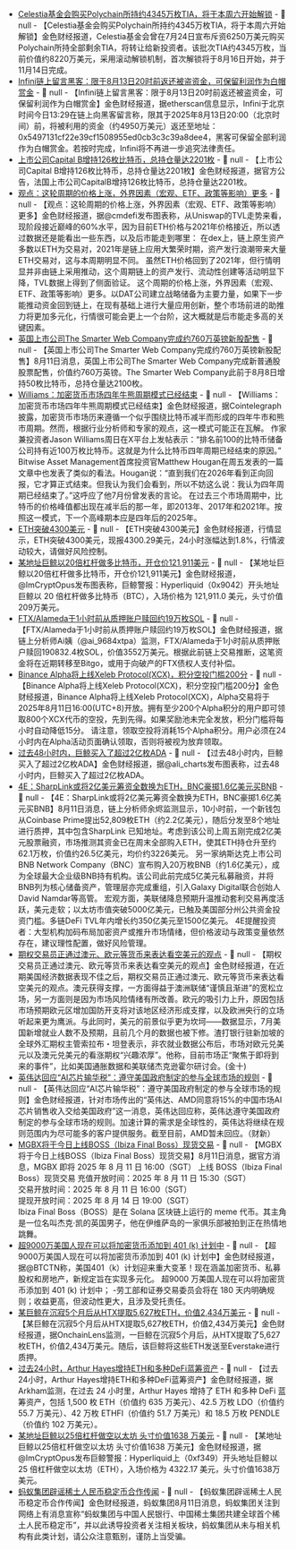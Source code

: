 - [Celestia基金会购买Polychain所持约4345万枚TIA，将于本周六开始解锁](https://x.com/celestia/status/1948405654525526018) - 📰 null - 【Celestia基金会购买Polychain所持约4345万枚TIA，将于本周六开始解锁】金色财经报道，Celestia基金会曾在7月24日宣布斥资6250万美元购买Polychain所持全部剩余TIA，将转让给新投资者。该批次TIA约4345万枚，当前价值约8220万美元，采用滚动解锁机制，首次解锁将于8月16日开始，并于11月14日完成。
- [Infini链上留言黑客：限于8月13日20时前返还被盗资金，可保留利润作为白帽赏金](https://etherscan.io/idm?addresses=0x9881301e37b8f54780469beba92e58b7c2a902bc,0xfcc8ad911976d752890f2140d9f4edd2c64a6e49&type=1&__cf_chl_tk=.HcrC0BegoJUXPdIWJLbOPH1h5i1O_nqfzzOadL1s9o-1754893418-1.0.1.1-4HvVkLi3_d4sSlJ_wnJPj0LaNpTrz2zNFuAtxN.XFt0) - 📰 null - 【Infini链上留言黑客：限于8月13日20时前返还被盗资金，可保留利润作为白帽赏金】金色财经报道，据etherscan信息显示，Infini于北京时间今日13:29在链上向黑客留言称，限其于2025年8月13日20:00（北京时间）前，将被利用的资金（约4950万美元）返还至地址：0x5497131cf22e39cf1508955ed0cb3c3c39a8dee4，黑客可保留全部利润作为白帽赏金。若按时完成，Infini将不再进一步追究法律责任。
- [上市公司Capital B增持126枚比特币，总持仓量达2201枚](https://x.com/_ALCPB/status/1954786602443497948) - 📰 null - 【上市公司Capital B增持126枚比特币，总持仓量达2201枚】金色财经报道，据官方公告，法国上市公司CapitalB增持126枚比特币，总持仓量达2201枚。
- [观点：这轮周期的价格上涨，外界因素（宏观、ETF、政策等影响）更多]() - 📰 null - 【观点：这轮周期的价格上涨，外界因素（宏观、ETF、政策等影响）更多】金色财经报道，据@cmdefi发布图表称，从Uniswap的TVL走势来看，现阶段接近巅峰的60%水平，因为目前ETH价格与2021年价格接近，所以透过数据还是能看出一些东西，以及后市能走到哪里： 
在dex上，链上原生资产多数以ETH为交易对，2021年是链上应用大繁荣时期，资产发行浪潮带来大量ETH交易对，这与本周期明显不同。 
虽然ETH价格回到了2021年，但行情明显并非由链上采用推动，这个周期链上的资产发行、流动性创建等活动明显下降，TVL数据上得到了侧面验证。 
这个周期的价格上涨，外界因素（宏观、ETF、政策等影响）更多。以DAT公司建立战略储备为主要力量，如果下一步能推动资金回到链上，在现有基础上进行大量应用创新，整个市场前进的助推力将更加多元化，行情很可能会更上一个台阶，这大概就是后市能走多高的关键因素。
- [英国上市公司The Smarter Web Company完成约760万英镑新股配售](https://x.com/smarterwebuk/status/1954785138413334744) - 📰 null - 【英国上市公司The Smarter Web Company完成约760万英镑新股配售】8月11日消息，英国上市公司The Smarter Web Company完成新普通股股票配售，价值约760万英镑。The Smarter Web Company此前于8月8日增持50枚比特币，总持仓量达2100枚。
- [Williams：加密货币市场四年牛熊周期模式已经结束](https://cointelegraph.com/news/crypto-experts-analysts-split-on-4-year-market-cycles) - 📰 null - 【Williams：加密货币市场四年牛熊周期模式已经结束】金色财经报道，据Cointelegraph披露，加密货币市场历来遵循一个似乎围绕比特币减半而形成的四年牛市和熊市周期。然而，根据行业分析师和专家的观点，这一模式可能正在瓦解。 
作家兼投资者Jason Williams周日在X平台上发帖表示：“排名前100的比特币储备公司持有近100万枚比特币。这就是为什么比特币四年周期已经结束的原因。” 
Bitwise Asset Management首席投资官Matthew Hougan在周五发表的一篇文章中也发表了类似的看法。Hougan说：“直到我们在2026年看到正向回报，它才算正式结束。但我认为我们会看到，所以不妨这么说：我认为四年周期已经结束了。”这呼应了他7月份曾发表的言论。 
在过去三个市场周期中，比特币的价格峰值都出现在减半后的那一年，即2013年、2017年和2021年。按照这一模式，下一个高峰期本应是四年后的2025年。
- [ETH突破4300美元]() - 📰 null - 【ETH突破4300美元】金色财经报道，行情显示，ETH突破4300美元，现报4300.29美元，24小时涨幅达到1.8%，行情波动较大，请做好风险控制。
- [某地址巨鲸以20倍杠杆做多比特币，开仓价121,911美元]() - 📰 null - 【某地址巨鲸以20倍杠杆做多比特币，开仓价121,911美元】金色财经报道，@ImCryptOpus发布图表称，巨鲸警报：Hyperliquid（0x9042）开头地址巨鲸以 20 倍杠杆做多比特币（BTC），入场价格为 121,911.0 美元，头寸价值209万美元。
- [FTX/Alameda于1小时前从质押账户赎回约19万枚SOL]() - 📰 null - 【FTX/Alameda于1小时前从质押账户赎回约19万枚SOL】金色财经报道，据链上分析师Ai姨（@ai_9684xtpa）监测，FTX/Alameda于1小时前从质押账户赎回190832.4枚SOL，价值3552万美元。根据此前链上交易推断，这笔资金将在近期转移至Bitgo，或用于向破产的FTX债权人支付补偿。
- [Binance Alpha将上线Xeleb Protocol(XCX)，积分空投门槛200分]() - 📰 null - 【Binance Alpha将上线Xeleb Protocol(XCX)，积分空投门槛200分】金色财经报道，Binance Alpha将上线Xeleb Protocol(XCX)，Alpha交易将于2025年8月11日16:00(UTC+8)开放。拥有至少200个Alpha积分的用户即可领取800个XCX代币的空投，先到先得。如果奖励池未完全发放，积分门槛将每小时自动降低15分。 
请注意，领取空投将消耗15个Alpha积分。用户必须在24小时内在Alpha活动页面确认领取，否则将被视为放弃领取。
- [过去48小时内，巨鲸买入了超过2亿枚ADA]() - 📰 null - 【过去48小时内，巨鲸买入了超过2亿枚ADA】金色财经报道，据@ali_charts发布图表称，过去48小时内，巨鲸买入了超过2亿枚ADA。
- [4E：SharpLink或将2亿美元筹资全数换为ETH，BNC豪掷1.6亿美元买BNB](https://x.com/4E_ZH/status/1954779958901113235) - 📰 null - 【4E：SharpLink或将2亿美元筹资全数换为ETH，BNC豪掷1.6亿美元买BNB】8月11日消息，链上分析师余烬监测显示，10小时前，一个新钱包从Coinbase Prime提出52,809枚ETH（约2.2亿美元），随后分发至8个地址进行质押，其中包含SharpLink 已知地址。考虑到该公司上周五刚完成2亿美元股票融资，市场推测其资金已在周末全部购入ETH，使其ETH持仓升至约62.1万枚，价值约26.5亿美元，均价约3226美元。 
另一家纳斯达克上市公司BNB Network Company（BNC）宣布购入20万枚BNB（约1.6亿美元），成为全球最大企业级BNB持有机构。该公司此前完成5亿美元私募融资，并将BNB列为核心储备资产，管理层亦完成重组，引入Galaxy Digital联合创始人David Namdar等高管。 
宏观方面，美联储降息预期升温推动套利交易再度活跃，美元走软；以太坊市值突破5000亿美元，已触及美国部分州公共资金投资门槛。多链DeFi TVL年内增长约350亿美元至1500亿美元。 
4E提醒投资者：大型机构加码布局加密资产或推升市场情绪，但价格波动与政策变量依然存在，建议理性配置，做好风险管理。
- [期权交易员正通过澳元、欧元等货币来表达看空美元的观点]() - 📰 null - 【期权交易员正通过澳元、欧元等货币来表达看空美元的观点】金色财经报道，在近期美国经济数据表现不佳之后，期权交易员正通过澳元、欧元等货币来表达看空美元的观点。澳元获得支撑，一方面得益于澳洲联储“谨慎且渐进”的宽松立场，另一方面则是因为市场风险情绪有所改善。欧元的吸引力上升，原因包括市场预期欧元区增加国防开支将对该地区经济形成支撑，以及欧洲央行的立场听起来更为鹰派。与此同时，美元的前景似乎更为坎坷——数据显示，7月美国新增就业人数不及预期，且前几个月的数据也被下修。渣打银行驻新加坡的全球外汇期权主管索拉布・坦登表示，非农就业数据公布后，市场对欧元兑美元以及澳元兑美元的看涨期权“兴趣浓厚”。他称，目前市场正“聚焦于即将到来的事件”，比如美国通胀数据和美联储杰克逊霍尔研讨会。(金十)
- [英伟达回应“AI芯片输华税”：遵守美国政府制定的参与全球市场的规则]() - 📰 null - 【英伟达回应“AI芯片输华税”：遵守美国政府制定的参与全球市场的规则】金色财经报道，针对市场传出的“英伟达、AMD同意将15%的中国市场AI芯片销售收入交给美国政府”这一消息，英伟达回应称，英伟达遵守美国政府制定的参与全球市场的规则。加速计算的需求是全球性的，英伟达将继续在规则范围内为尽可能多的客户提供服务。截至目前，AMD暂未回应。（财新）
- [MGBX将于今日上线BOSS（Ibiza Final Boss）现货交易]() - 📰 null - 【MGBX将于今日上线BOSS（Ibiza Final Boss）现货交易】8月11日消息，据官方消息，MGBX 即将 2025 年 8 月 11 日  16:00（SGT） 上线  BOSS（Ibiza Final Boss）现货交易 
充值开放时间：2025 年 8 月 11 日 15:30（SGT）  
交易开放时间：2025 年 8 月 11 日 16:00（SGT）  
提现开放时间：2025 年 8 月 14 日 19:00（SGT）  
Ibiza Final Boss（BOSS）是在 Solana 区块链上运行的 meme 代币。其主角是一位名叫杰克·凯的英国男子，他在伊维萨岛的一家俱乐部被拍到正在热情地跳舞。
- [超9000万美国人现在可以将加密货币添加到 401 (k) 计划中]() - 📰 null - 【超9000万美国人现在可以将加密货币添加到 401 (k) 计划中】金色财经报道，据@BTCTN称，美国401（k）计划迎来重大变革！现在涵盖加密货币、私募股权和房地产，新规定旨在实现多元化。 
超9000 万美国人现在可以将加密货币添加到 401 (k) 计划中； 
-劳工部和证券交易委员会将在 180 天内明确规则；收益更高，但波动性更大，且涉及受托责任。
- [某巨鲸在沉寂5个月后从HTX提取5,627枚ETH，价值2,434万美元](https://x.com/OnchainLens/status/1954776253934047715) - 📰 null - 【某巨鲸在沉寂5个月后从HTX提取5,627枚ETH，价值2,434万美元】金色财经报道，据OnchainLens监测，一巨鲸在沉寂5个月后，从HTX提取了5,627枚ETH，价值2,434万美元。随后，该巨鲸将这些ETH发送至Everstake进行质押。
- [过去24小时，Arthur Hayes增持ETH和多种DeFi蓝筹资产](https://intel.arkm.com/explorer/address/0x6cd66DbdFe289ab83d7311B668ADA83A12447e21) - 📰 null - 【过去24小时，Arthur Hayes增持ETH和多种DeFi蓝筹资产】金色财经报道，据Arkham监测，在过去 24 小时里，Arthur Hayes 增持了 ETH 和多种 DeFi 蓝筹资产，包括 1,500 枚 ETH（价值约 635 万美元）、42.5 万枚 LDO（价值约 55.7 万美元）、42 万枚 ETHFI（价值约 51.7 万美元）和 18.5 万枚 PENDLE（价值约 102 万美元）。
- [某地址巨鲸以25倍杠杆做空以太坊 头寸价值1638 万美元]() - 📰 null - 【某地址巨鲸以25倍杠杆做空以太坊 头寸价值1638 万美元】金色财经报道，据@ImCryptOpus发布巨鲸警报：Hyperliquid上（0xf349）开头地址巨鲸以 25 倍杠杆做空以太坊（ETH），入场价格为 4322.17 美元，头寸价值1638万美元。
- [蚂蚁集团辟谣稀土人民币稳定币合作传闻]() - 📰 null - 【蚂蚁集团辟谣稀土人民币稳定币合作传闻】金色财经报道，蚂蚁集团8月11日消息，蚂蚁集团关注到网络上有消息宣称“蚂蚁集团与中国人民银行、中国稀土集团共建全球首个稀土人民币稳定币”，并以此诱导投资者关注相关板块，蚂蚁集团从未与相关机构有此类计划，请公众注意甄别，谨防上当受骗。
